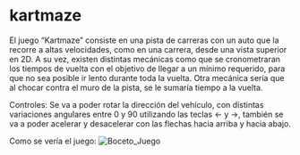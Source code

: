 # kartmaze
El juego “Kartmaze” consiste en una pista de carreras con un auto que la recorre a altas velocidades, como en una carrera, desde una vista superior en 2D. A su vez, existen distintas mecánicas como que se cronometraran los tiempos de vuelta con el objetivo de llegar a un mínimo requerido, para que no sea posible ir lento durante toda la vuelta. Otra mecánica sería que al chocar contra el muro de la pista, se le sumaría tiempo a la vuelta. 

Controles:
Se va a poder rotar la dirección del vehículo, con distintas variaciones angulares entre 0 y 90 utilizando las teclas <- y ->, también se va a poder acelerar y desacelerar con las flechas hacia arriba y hacia abajo.

Como se vería el juego:
![Boceto_Juego](https://github.com/user-attachments/assets/839d48e1-ab67-4a7e-a898-ae9234ca7df1)

